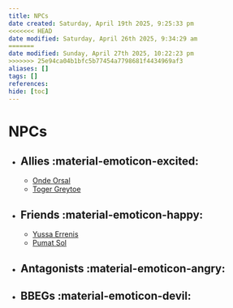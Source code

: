 ```yaml
---
title: NPCs
date created: Saturday, April 19th 2025, 9:25:33 pm
<<<<<<< HEAD
date modified: Saturday, April 26th 2025, 9:34:29 am
=======
date modified: Sunday, April 27th 2025, 10:22:23 pm
>>>>>>> 25e94ca04b1bfc5b77454a7798681f4434969af3
aliases: []
tags: []
references: 
hide: [toc]
---
```


# NPCs

<div class="grid cards" markdown>

- ## Allies :material-emoticon-excited:
	- [Onde Orsal](onde-orsal.md)
	- [Toger Greytoe](toger-greytoe.md)
- ## Friends  :material-emoticon-happy:
	- [Yussa Errenis](yussa-errenis.md)
	- [Pumat Sol](pumat-sol.md)
- ## Antagonists :material-emoticon-angry:
- ## BBEGs :material-emoticon-devil:

</div>
